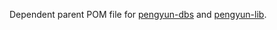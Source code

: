 Dependent parent POM file for [pengyun-dbs](https://github.com/zettastor/pengyun-dbs) and [pengyun-lib](https://github.com/zettastor/pengyun-lib).